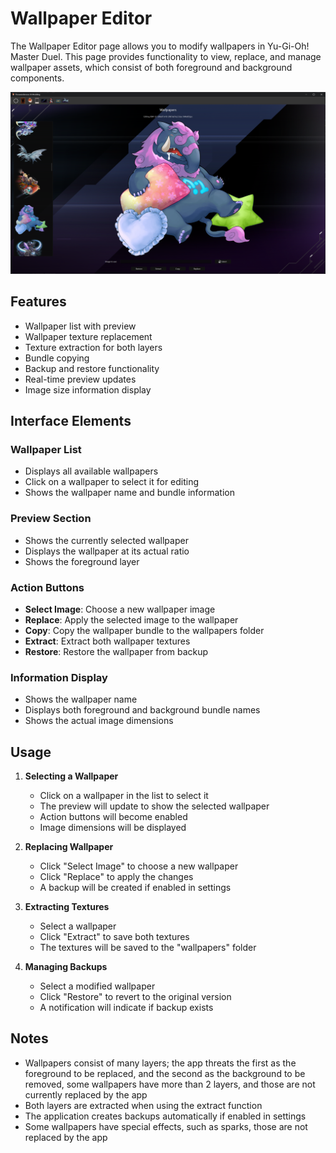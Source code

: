 # Wallpaper Editor

The Wallpaper Editor page allows you to modify wallpapers in Yu-Gi-Oh! Master Duel. This page provides functionality to view, replace, and manage wallpaper assets, which consist of both foreground and background components.

![Wallpaper Page Preview](../assets/ui/wallpaper.png)

## Features

- Wallpaper list with preview
- Wallpaper texture replacement
- Texture extraction for both layers
- Bundle copying
- Backup and restore functionality
- Real-time preview updates
- Image size information display

## Interface Elements

### Wallpaper List

- Displays all available wallpapers
- Click on a wallpaper to select it for editing
- Shows the wallpaper name and bundle information

### Preview Section

- Shows the currently selected wallpaper
- Displays the wallpaper at its actual ratio
- Shows the foreground layer

### Action Buttons

- **Select Image**: Choose a new wallpaper image
- **Replace**: Apply the selected image to the wallpaper
- **Copy**: Copy the wallpaper bundle to the wallpapers folder
- **Extract**: Extract both wallpaper textures
- **Restore**: Restore the wallpaper from backup

### Information Display

- Shows the wallpaper name
- Displays both foreground and background bundle names
- Shows the actual image dimensions

## Usage

1. **Selecting a Wallpaper**
      - Click on a wallpaper in the list to select it
      - The preview will update to show the selected wallpaper
      - Action buttons will become enabled
      - Image dimensions will be displayed

2. **Replacing Wallpaper**
      - Click "Select Image" to choose a new wallpaper
      - Click "Replace" to apply the changes
      - A backup will be created if enabled in settings

3. **Extracting Textures**
      - Select a wallpaper
      - Click "Extract" to save both textures
      - The textures will be saved to the "wallpapers" folder

4. **Managing Backups**
      - Select a modified wallpaper
      - Click "Restore" to revert to the original version
      - A notification will indicate if backup exists

## Notes

- Wallpapers consist of many layers; the app threats the first as the foreground to be replaced, and the second as the background to be removed, some wallpapers have more than 2 layers, and those are not currently replaced by the app
- Both layers are extracted when using the extract function
- The application creates backups automatically if enabled in settings
- Some wallpapers have special effects, such as sparks, those are not replaced by the app
